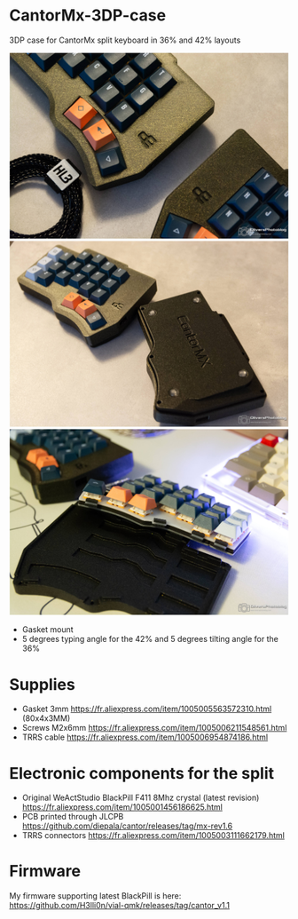 # CantorMx-3DP-case
3DP case for CantorMx split keyboard in 36% and 42% layouts

![CantorCase1](img/OCL_CantorMx-19.jpg)
![CantorCase2](img/OCL_CantorMx-15.jpg)
![CantorCase3](img/OCL_CantorMx-12.jpg)

- Gasket mount
- 5 degrees typing angle for the 42% and 5 degrees tilting angle for the 36%

# Supplies

- Gasket 3mm https://fr.aliexpress.com/item/1005005563572310.html (80x4x3MM)
- Screws M2x6mm https://fr.aliexpress.com/item/1005006211548561.html
- TRRS cable https://fr.aliexpress.com/item/1005006954874186.html

# Electronic components for the split

- Original WeActStudio BlackPill F411 8Mhz crystal (latest revision)  https://fr.aliexpress.com/item/1005001456186625.html 
- PCB printed through JLCPB https://github.com/diepala/cantor/releases/tag/mx-rev1.6
- TRRS connectors https://fr.aliexpress.com/item/1005003111662179.html

# Firmware

My firmware supporting latest BlackPill is here: https://github.com/H3lli0n/vial-qmk/releases/tag/cantor_v1.1
